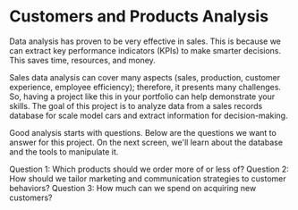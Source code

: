 # Customers and Products Analysis

Data analysis has proven to be very effective in sales. This is because we can extract key performance indicators (KPIs) to make smarter decisions. This saves time, resources, and money.

Sales data analysis can cover many aspects (sales, production, customer experience, employee efficiency); therefore, it presents many challenges. So, having a project like this in your portfolio can help demonstrate your skills. The goal of this project is to analyze data from a sales records database for scale model cars and extract information for decision-making.

Good analysis starts with questions. Below are the questions we want to answer for this project. On the next screen, we'll learn about the database and the tools to manipulate it.

Question 1: Which products should we order more of or less of?
Question 2: How should we tailor marketing and communication strategies to customer behaviors?
Question 3: How much can we spend on acquiring new customers?
